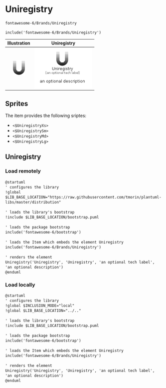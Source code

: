 # Uniregistry


```text
fontawesome-6/Brands/Uniregistry
```

```text
include('fontawesome-6/Brands/Uniregistry')
```



| Illustration | Uniregistry |
| :---: | :---: |
| ![illustration for Illustration](../../fontawesome-6/Brands/Uniregistry.png) | ![illustration for Uniregistry](../../fontawesome-6/Brands/Uniregistry.Local.png) |



## Sprites
The item provides the following sriptes:

- `<$UniregistryXs>`
- `<$UniregistrySm>`
- `<$UniregistryMd>`
- `<$UniregistryLg>`





## Uniregistry

### Load remotely
```plantuml
@startuml
' configures the library
!global $LIB_BASE_LOCATION="https://raw.githubusercontent.com/tmorin/plantuml-libs/master/distribution"

' loads the library's bootstrap
!include $LIB_BASE_LOCATION/bootstrap.puml

' loads the package bootstrap
include('fontawesome-6/bootstrap')

' loads the Item which embeds the element Uniregistry
include('fontawesome-6/Brands/Uniregistry')

' renders the element
Uniregistry('Uniregistry', 'Uniregistry', 'an optional tech label', 'an optional description')
@enduml
```

### Load locally
```plantuml
@startuml
' configures the library
!global $INCLUSION_MODE="local"
!global $LIB_BASE_LOCATION="../.."

' loads the library's bootstrap
!include $LIB_BASE_LOCATION/bootstrap.puml

' loads the package bootstrap
include('fontawesome-6/bootstrap')

' loads the Item which embeds the element Uniregistry
include('fontawesome-6/Brands/Uniregistry')

' renders the element
Uniregistry('Uniregistry', 'Uniregistry', 'an optional tech label', 'an optional description')
@enduml
```

